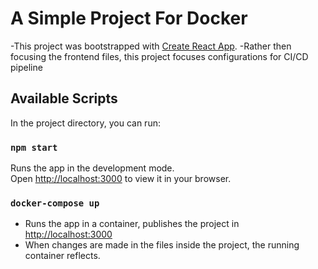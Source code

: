 # A Simple Project For Docker 

-This project was bootstrapped with [Create React App](https://github.com/facebook/create-react-app).
-Rather then focusing the frontend files, this project focuses configurations for CI/CD pipeline

## Available Scripts

In the project directory, you can run:

### `npm start`

Runs the app in the development mode.\
Open [http://localhost:3000](http://localhost:3000) to view it in your browser.

### `docker-compose up`
- Runs the app in a container, publishes the project in [http://localhost:3000](http://localhost:3000)
- When changes are made in the files inside the project, the running container reflects.
